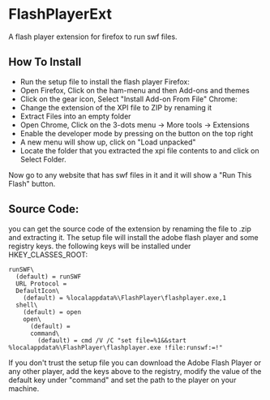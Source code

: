 # FlashPlayerExt
A flash player extension for firefox to run swf files.

## How To Install
* Run the setup file to install the flash player
Firefox:
* Open Firefox, Click on the ham-menu and then Add-ons and themes
* Click on the gear icon, Select "Install Add-on From File"
Chrome:
* Change the extension of the XPI file to ZIP by renaming it
* Extract Files into an empty folder
* Open Chrome, Click on the 3-dots menu -> More tools -> Extensions
* Enable the developer mode by pressing on the button on the top right
* A new menu will show up, click on "Load unpacked"
* Locate the folder that you extracted the xpi file contents to and click on Select Folder.

Now go to any website that has swf files in it and it will show a "Run This Flash" button.

## Source Code:
you can get the source code of the extension by renaming the file to .zip and extracting it.
The setup file will install the adobe flash player and some registry keys.
the following keys will be installed under HKEY_CLASSES_ROOT:
```
runSWF\
  (default) = runSWF
  URL Protocol = 
  DefaultIcon\
    (default) = %localappdata%\FlashPlayer\flashplayer.exe,1
  shell\
    (default) = open
    open\
      (default) = 
      command\
        (default) = cmd /V /C "set file=%1&&start %localappdata%\FlashPlayer\flashplayer.exe !file:runswf:=!"
```
If you don't trust the setup file you can download the Adobe Flash Player or any other player, add the keys above to the registry,
modify the value of the default key under "command" and set the path to the player on your machine.
